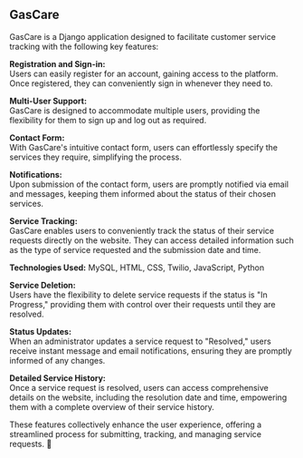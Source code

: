 ## GasCare

GasCare is a Django application designed to facilitate customer service tracking with the following key features: <br>

**Registration and Sign-in:**  
Users can easily register for an account, gaining access to the platform. Once registered, they can conveniently sign in whenever they need to.

**Multi-User Support:**  
GasCare is designed to accommodate multiple users, providing the flexibility for them to sign up and log out as required.

**Contact Form:**  
With GasCare's intuitive contact form, users can effortlessly specify the services they require, simplifying the process.

**Notifications:**  
Upon submission of the contact form, users are promptly notified via email and messages, keeping them informed about the status of their chosen services.

**Service Tracking:**  
GasCare enables users to conveniently track the status of their service requests directly on the website. They can access detailed information such as the type of service requested and the submission date and time.

**Technologies Used:**
MySQL, HTML, CSS, Twilio, JavaScript, Python

**Service Deletion:**  
Users have the flexibility to delete service requests if the status is "In Progress," providing them with control over their requests until they are resolved.

**Status Updates:**  
When an administrator updates a service request to "Resolved," users receive instant message and email notifications, ensuring they are promptly informed of any changes.

**Detailed Service History:**  
Once a service request is resolved, users can access comprehensive details on the website, including the resolution date and time, empowering them with a complete overview of their service history.

These features collectively enhance the user experience, offering a streamlined process for submitting, tracking, and managing service requests. 🚀
